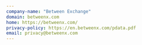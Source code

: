 ```yaml
---
company-name: "Between Exchange"
domain: betweenx.com
home: https://betweenx.com/
privacy-policy: https://en.betweenx.com/pdata.pdf
email: privacy@betweenx.com
---
```




